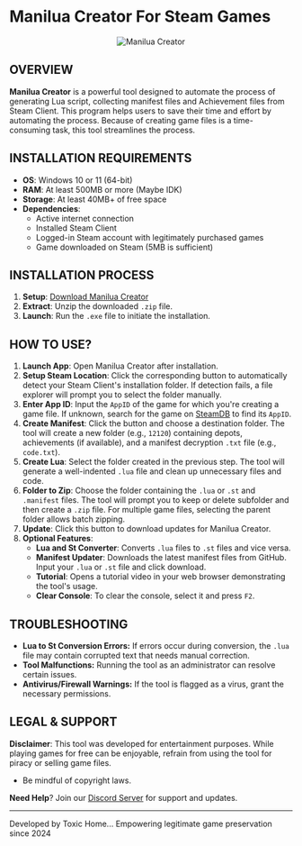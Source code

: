 <h1>Manilua Creator For Steam Games</h1>

<div style="text-align: center;">
    <img src="https://toxichome-whoami.github.io/manilua_creator_release/preview/app.png" alt="Manilua Creator">
</div>

<h2>OVERVIEW</h2>

**Manilua Creator** is a powerful tool designed to automate the process of generating Lua script, collecting manifest files and Achievement files from Steam Client. This program helps users to save their time and effort by automating the process. Because of creating game files is a time-consuming task, this tool streamlines the process.

<h2>INSTALLATION REQUIREMENTS</h2>

* **OS**: Windows 10 or 11 (64-bit)
* **RAM**: At least 500MB or more (Maybe IDK)
* **Storage**: At least 40MB+ of free space
* **Dependencies**:
    - Active internet connection
    - Installed Steam Client
    - Logged-in Steam account with legitimately purchased games
    - Game downloaded on Steam (5MB is sufficient)

<h2>INSTALLATION PROCESS</h2>

1. **Setup**: [Download Manilua Creator](https://toxichome-whoami.github.io/manilua_creator_release/Manilua_Creator.zip)
2. **Extract**: Unzip the downloaded `.zip` file.
3. **Launch**: Run the `.exe` file to initiate the installation.

<h2>HOW TO USE?</h2>

1. **Launch App**: Open Manilua Creator after installation.
2. **Setup Steam Location**: Click the corresponding button to automatically detect your Steam Client's installation folder. If detection fails, a file explorer will prompt you to select the folder manually.
3. **Enter App ID**: Input the `AppID` of the game for which you're creating a game file. If unknown, search for the game on [SteamDB](https://steamdb.info/) to find its `AppID`.
4. **Create Manifest**: Click the button and choose a destination folder. The tool will create a new folder (e.g., `12120`) containing depots, achievements (if available), and a manifest decryption `.txt` file (e.g., `code.txt`).
5. **Create Lua**: Select the folder created in the previous step. The tool will generate a well-indented `.lua` file and clean up unnecessary files and code.
6. **Folder to Zip**: Choose the folder containing the `.lua` or `.st` and `.manifest` files. The tool will prompt you to keep or delete subfolder and then create a `.zip` file. For multiple game files, selecting the parent folder allows batch zipping.
7. **Update**: Click this button to download updates for Manilua Creator.
8. **Optional Features**:
    - **Lua and St Converter**: Converts `.lua` files to `.st` files and vice versa.
    - **Manifest Updater**: Downloads the latest manifest files from GitHub. Input your `.lua` or `.st` file and click download.
    - **Tutorial**: Opens a tutorial video in your web browser demonstrating the tool's usage.
    - **Clear Console**: To clear the console, select it and press `F2`.

<h2>TROUBLESHOOTING</h2>

- **Lua to St Conversion Errors:** If errors occur during conversion, the `.lua` file may contain corrupted text that needs manual correction.
- **Tool Malfunctions:** Running the tool as an administrator can resolve certain issues.
- **Antivirus/Firewall Warnings:** If the tool is flagged as a virus, grant the necessary permissions.

<h2>LEGAL & SUPPORT</h2>

**Disclaimer**: This tool was developed for entertainment purposes. While playing games for free can be enjoyable, refrain from using the tool for piracy or selling game files.

*  Be mindful of copyright laws.

**Need Help**? Join our [Discord Server](https://discord.gg/2bv9T3NfVP) for support and updates.

---

Developed by Toxic Home... Empowering legitimate game preservation since 2024